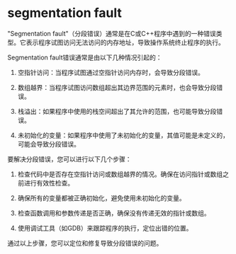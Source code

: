 # segmentation fault

"Segmentation fault"（分段错误）通常是在C或C++程序中遇到的一种错误类型。它表示程序试图访问无法访问的内存地址，导致操作系统终止程序的执行。

Segmentation fault错误通常是由以下几种情况引起的：

1. 空指针访问：当程序试图通过空指针访问内存时，会导致分段错误。

2. 数组越界：当程序试图访问数组超出其边界范围的元素时，也会导致分段错误。

3. 栈溢出：如果程序中使用的栈空间超出了其允许的范围，也可能导致分段错误。

4. 未初始化的变量：如果程序中使用了未初始化的变量，其值可能是未定义的，可能会导致分段错误。

要解决分段错误，您可以进行以下几个步骤：

1. 检查代码中是否存在空指针访问或数组越界的情况。确保在访问指针或数组之前进行有效性检查。

2. 确保所有的变量都被正确初始化，避免使用未初始化的变量。

3. 检查函数调用和参数传递是否正确，确保没有传递无效的指针或数组。

4. 使用调试工具（如GDB）来跟踪程序的执行，定位出错的位置。

通过以上步骤，您可以定位和修复导致分段错误的问题。
